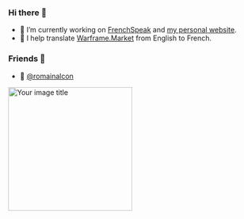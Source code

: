 ### Hi there :wave:
* :thought_balloon: I’m currently working on [FrenchSpeak](https://frenchspeak.cf) and [my personal website](https://neigeppy.wtf).
* :speech_balloon: I help translate [Warframe.Market](https://github.com/42bytes-team/wfm-localization) from English to French.

### Friends :dancers:
* :speech_balloon: [@romainalcon](https://github.com/romainalcon)

<img src="https://github.com/PyxHub/PyxHub/blob/master/detailed_infos.png" alt="Your image title" width="250"/>
